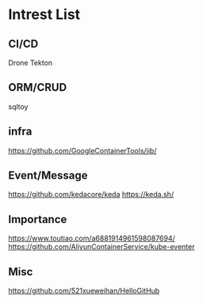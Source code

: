 # Intrest List
## CI/CD
Drone
Tekton

## ORM/CRUD
sqltoy

## infra
https://github.com/GoogleContainerTools/jib/

## Event/Message
https://github.com/kedacore/keda https://keda.sh/

## Importance
https://www.toutiao.com/a6881914961598087694/
https://github.com/AliyunContainerService/kube-eventer

## Misc
https://github.com/521xueweihan/HelloGitHub
